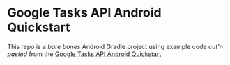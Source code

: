 # Google Tasks API Android Quickstart

This repo is a _bare bones_ Android Gradle project using example code _cut'n pasted_ from the [Google Tasks API Android Quickstart](
https://developers.google.com/google-apps/tasks/quickstart/android)
